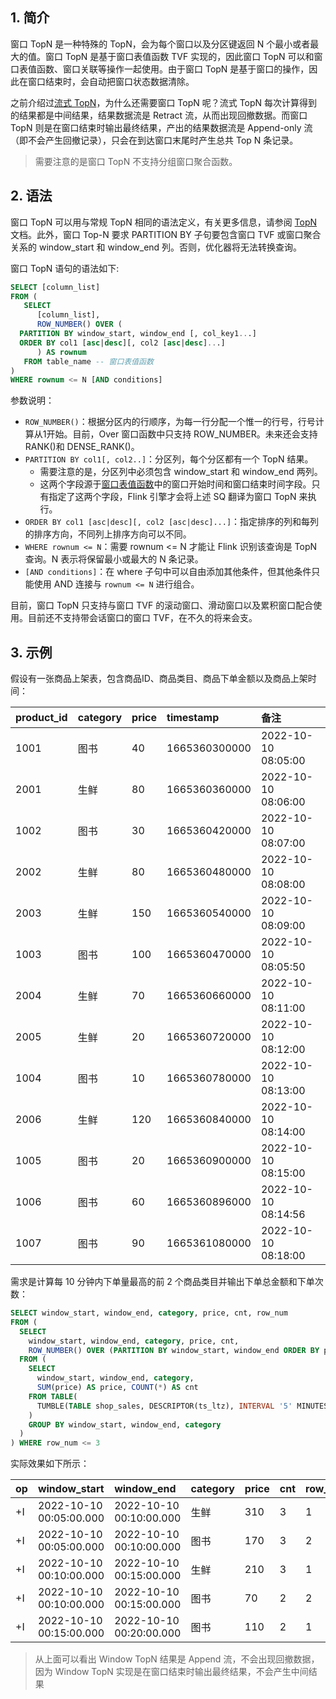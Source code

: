 ## 1. 简介

窗口 TopN 是一种特殊的 TopN，会为每个窗口以及分区键返回 N 个最小或者最大的值。窗口 TopN 是基于窗口表值函数 TVF 实现的，因此窗口 TopN 可以和窗口表值函数、窗口关联等操作一起使用。由于窗口 TopN 是基于窗口的操作，因此在窗口结束时，会自动把窗口状态数据清除。

之前介绍过[流式 TopN](https://smartsi.blog.csdn.net/article/details/151902584)，为什么还需要窗口 TopN 呢？流式 TopN 每次计算得到的结果都是中间结果，结果数据流是 Retract 流，从而出现回撤数据。而窗口 TopN 则是在窗口结束时输出最终结果，产出的结果数据流是 Append-only 流（即不会产生回撤记录），只会在到达窗口末尾时产生总共 Top N 条记录。

> 需要注意的是窗口 TopN 不支持分组窗口聚合函数。

## 2. 语法

窗口 TopN 可以用与常规 TopN 相同的语法定义，有关更多信息，请参阅 [TopN](https://smartsi.blog.csdn.net/article/details/151902584) 文档。此外，窗口 Top-N 要求 PARTITION BY 子句要包含窗口 TVF 或窗口聚合关系的 window_start 和 window_end 列。否则，优化器将无法转换查询。

窗口 TopN 语句的语法如下:
```sql
SELECT [column_list]
FROM (
   SELECT
      [column_list],
      ROW_NUMBER() OVER (
  PARTITION BY window_start, window_end [, col_key1...]
  ORDER BY col1 [asc|desc][, col2 [asc|desc]...]
      ) AS rownum
   FROM table_name -- 窗口表值函数
)
WHERE rownum <= N [AND conditions]
```
参数说明：
- `ROW_NUMBER()`：根据分区内的行顺序，为每一行分配一个惟一的行号，行号计算从1开始。目前，Over 窗口函数中只支持 ROW_NUMBER。未来还会支持 RANK()和 DENSE_RANK()。
- `PARTITION BY col1[, col2..]`：分区列，每个分区都有一个 TopN 结果。
  - 需要注意的是，分区列中必须包含 window_start 和 window_end 两列。
  - 这两个字段源于[窗口表值函数](https://smartsi.blog.csdn.net/article/details/127162902)中的窗口开始时间和窗口结束时间字段。只有指定了这两个字段，Flink 引擎才会将上述 SQ 翻译为窗口 TopN 来执行。
- `ORDER BY col1 [asc|desc][, col2 [asc|desc]...]`：指定排序的列和每列的排序方向，不同列上排序方向可以不同。
- `WHERE rownum <= N`：需要 rownum <= N 才能让 Flink 识别该查询是 TopN 查询。N 表示将保留最小或最大的 N 条记录。
- `[AND conditions]`：在 where 子句中可以自由添加其他条件，但其他条件只能使用 AND 连接与 `rownum <= N` 进行组合。

目前，窗口 TopN 只支持与窗口 TVF 的滚动窗口、滑动窗口以及累积窗口配合使用。目前还不支持带会话窗口的窗口 TVF，在不久的将来会支。

## 3. 示例

假设有一张商品上架表，包含商品ID、商品类目、商品下单金额以及商品上架时间：

| product_id | category | price | timestamp | 备注 |
| :------------- | :------------- | :------------- | :------------- | :------------- |
| 1001 | 图书 | 40  | 1665360300000 | 2022-10-10 08:05:00 |
| 2001 | 生鲜 | 80  | 1665360360000 | 2022-10-10 08:06:00 |
| 1002 | 图书 | 30  | 1665360420000 | 2022-10-10 08:07:00 |
| 2002 | 生鲜 | 80  | 1665360480000 | 2022-10-10 08:08:00 |
| 2003 | 生鲜 | 150 | 1665360540000 | 2022-10-10 08:09:00 |
| 1003 | 图书 | 100 | 1665360470000 | 2022-10-10 08:05:50 |
| 2004 | 生鲜 | 70  | 1665360660000 | 2022-10-10 08:11:00 |
| 2005 | 生鲜 | 20  | 1665360720000 | 2022-10-10 08:12:00 |
| 1004 | 图书 | 10  | 1665360780000 | 2022-10-10 08:13:00 |
| 2006 | 生鲜 | 120 | 1665360840000 | 2022-10-10 08:14:00 |
| 1005 | 图书 | 20  | 1665360900000 | 2022-10-10 08:15:00 |
| 1006 | 图书 | 60  | 1665360896000 | 2022-10-10 08:14:56 |
| 1007 | 图书 | 90  | 1665361080000 | 2022-10-10 08:18:00 |

需求是计算每 10 分钟内下单量最高的前 2 个商品类目并输出下单总金额和下单次数：
```sql
SELECT window_start, window_end, category, price, cnt, row_num
FROM (
  SELECT
    window_start, window_end, category, price, cnt,
    ROW_NUMBER() OVER (PARTITION BY window_start, window_end ORDER BY price DESC) AS row_num
  FROM (
    SELECT
      window_start, window_end, category,
      SUM(price) AS price, COUNT(*) AS cnt
    FROM TABLE(
      TUMBLE(TABLE shop_sales, DESCRIPTOR(ts_ltz), INTERVAL '5' MINUTES)
    )
    GROUP BY window_start, window_end, category
  )
) WHERE row_num <= 3
```
实际效果如下所示：

| op |  window_start |  window_end | category | price |  cnt |  row_num |
| :------------- | :------------- | :------------- | :------------- | :------------- | :------------- | :------------- |
| +I | 2022-10-10 00:05:00.000 | 2022-10-10 00:10:00.000 | 生鲜 | 310 | 3 | 1 |
| +I | 2022-10-10 00:05:00.000 | 2022-10-10 00:10:00.000 | 图书 | 170 | 3 | 2 |
| +I | 2022-10-10 00:10:00.000 | 2022-10-10 00:15:00.000 | 生鲜 | 210 | 3 | 1 |
| +I | 2022-10-10 00:10:00.000 | 2022-10-10 00:15:00.000 | 图书 | 70  | 2 | 2 |
| +I | 2022-10-10 00:15:00.000 | 2022-10-10 00:20:00.000 | 图书 | 110 | 2 | 1 |


> 从上面可以看出 Window TopN 结果是 Append 流，不会出现回撤数据，因为 Window TopN 实现是在窗口结束时输出最终结果，不会产生中间结果
